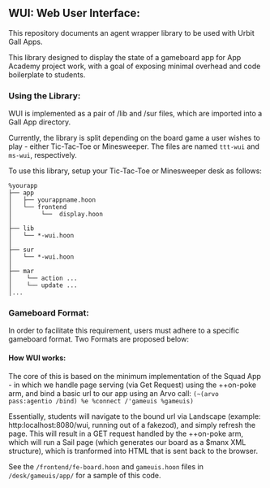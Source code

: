 ## WUI: Web User Interface:

This repository documents an agent wrapper library 
to be  used with Urbit Gall Apps. 

This library designed to display the state of a 
gameboard app for App Academy project work, with a goal of exposing
minimal overhead and code boilerplate to students. 


###  Using the Library:

WUI is implemented as a pair of /lib and /sur files, which
are imported into a Gall App directory.

Currently, the library is split depending on the board game
a user wishes to play - either Tic-Tac-Toe or Minesweeper.
The files are named `ttt-wui` and `ms-wui`, respectively.

To use this library, setup your Tic-Tac-Toe or Minesweeper
desk as follows:

```
%yourapp
├── app
│   ├── yourappname.hoon
│   └── frontend
│        └──  display.hoon
│
├── lib
│   └── *-wui.hoon
│
├── sur 
│   └── *-wui.hoon
│
├── mar
│    └── action ...
│    └── update ...
│...
```

###  Gameboard Format:

In order to facilitate this requirement, users must adhere to a specific
gameboard format. Two Formats are proposed below:




#### How WUI works:

The core of this is based on the minimum implementation of the Squad App - in which we handle page serving (via Get Request) using the ++on-poke arm, and bind a basic url to our app using an Arvo call:  `(~(arvo pass:agentio /bind) %e %connect /'gameuis %gameuis)`

Essentially, students will navigate to the bound url via Landscape (example: http:localhost:8080/wui, running out of a fakezod), and simply refresh the page.  This will result in a GET request handled by the ++on-poke arm, which will run a Sail page (which generates our board as a $manx XML structure), which is tranformed into HTML that is sent back to the browser.

See the `/frontend/fe-board.hoon` and `gameuis.hoon` files in `/desk/gameuis/app/` for a sample of this code.
